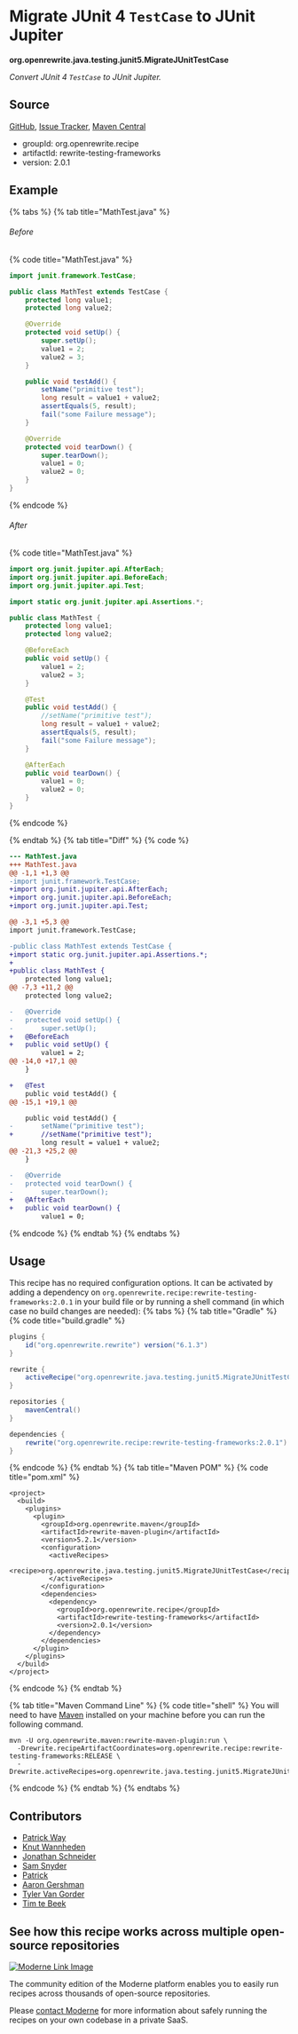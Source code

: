 # Migrate JUnit 4 `TestCase` to JUnit Jupiter

**org.openrewrite.java.testing.junit5.MigrateJUnitTestCase**

_Convert JUnit 4 `TestCase` to JUnit Jupiter._

## Source

[GitHub](https://github.com/openrewrite/rewrite-testing-frameworks/blob/main/src/main/java/org/openrewrite/java/testing/junit5/MigrateJUnitTestCase.java), [Issue Tracker](https://github.com/openrewrite/rewrite-testing-frameworks/issues), [Maven Central](https://central.sonatype.com/artifact/org.openrewrite.recipe/rewrite-testing-frameworks/2.0.1/jar)

* groupId: org.openrewrite.recipe
* artifactId: rewrite-testing-frameworks
* version: 2.0.1

## Example


{% tabs %}
{% tab title="MathTest.java" %}

###### Before
{% code title="MathTest.java" %}
```java
import junit.framework.TestCase;

public class MathTest extends TestCase {
    protected long value1;
    protected long value2;

    @Override
    protected void setUp() {
        super.setUp();
        value1 = 2;
        value2 = 3;
    }

    public void testAdd() {
        setName("primitive test");
        long result = value1 + value2;
        assertEquals(5, result);
        fail("some Failure message");
    }

    @Override
    protected void tearDown() {
        super.tearDown();
        value1 = 0;
        value2 = 0;
    }
}
```
{% endcode %}

###### After
{% code title="MathTest.java" %}
```java
import org.junit.jupiter.api.AfterEach;
import org.junit.jupiter.api.BeforeEach;
import org.junit.jupiter.api.Test;

import static org.junit.jupiter.api.Assertions.*;

public class MathTest {
    protected long value1;
    protected long value2;

    @BeforeEach
    public void setUp() {
        value1 = 2;
        value2 = 3;
    }

    @Test
    public void testAdd() {
        //setName("primitive test");
        long result = value1 + value2;
        assertEquals(5, result);
        fail("some Failure message");
    }

    @AfterEach
    public void tearDown() {
        value1 = 0;
        value2 = 0;
    }
}
```
{% endcode %}

{% endtab %}
{% tab title="Diff" %}
{% code %}
```diff
--- MathTest.java
+++ MathTest.java
@@ -1,1 +1,3 @@
-import junit.framework.TestCase;
+import org.junit.jupiter.api.AfterEach;
+import org.junit.jupiter.api.BeforeEach;
+import org.junit.jupiter.api.Test;

@@ -3,1 +5,3 @@
import junit.framework.TestCase;

-public class MathTest extends TestCase {
+import static org.junit.jupiter.api.Assertions.*;
+
+public class MathTest {
    protected long value1;
@@ -7,3 +11,2 @@
    protected long value2;

-   @Override
-   protected void setUp() {
-       super.setUp();
+   @BeforeEach
+   public void setUp() {
        value1 = 2;
@@ -14,0 +17,1 @@
    }

+   @Test
    public void testAdd() {
@@ -15,1 +19,1 @@

    public void testAdd() {
-       setName("primitive test");
+       //setName("primitive test");
        long result = value1 + value2;
@@ -21,3 +25,2 @@
    }

-   @Override
-   protected void tearDown() {
-       super.tearDown();
+   @AfterEach
+   public void tearDown() {
        value1 = 0;
```
{% endcode %}
{% endtab %}
{% endtabs %}


## Usage

This recipe has no required configuration options. It can be activated by adding a dependency on `org.openrewrite.recipe:rewrite-testing-frameworks:2.0.1` in your build file or by running a shell command (in which case no build changes are needed): 
{% tabs %}
{% tab title="Gradle" %}
{% code title="build.gradle" %}
```groovy
plugins {
    id("org.openrewrite.rewrite") version("6.1.3")
}

rewrite {
    activeRecipe("org.openrewrite.java.testing.junit5.MigrateJUnitTestCase")
}

repositories {
    mavenCentral()
}

dependencies {
    rewrite("org.openrewrite.recipe:rewrite-testing-frameworks:2.0.1")
}
```
{% endcode %}
{% endtab %}
{% tab title="Maven POM" %}
{% code title="pom.xml" %}
```markup
<project>
  <build>
    <plugins>
      <plugin>
        <groupId>org.openrewrite.maven</groupId>
        <artifactId>rewrite-maven-plugin</artifactId>
        <version>5.2.1</version>
        <configuration>
          <activeRecipes>
            <recipe>org.openrewrite.java.testing.junit5.MigrateJUnitTestCase</recipe>
          </activeRecipes>
        </configuration>
        <dependencies>
          <dependency>
            <groupId>org.openrewrite.recipe</groupId>
            <artifactId>rewrite-testing-frameworks</artifactId>
            <version>2.0.1</version>
          </dependency>
        </dependencies>
      </plugin>
    </plugins>
  </build>
</project>
```
{% endcode %}
{% endtab %}

{% tab title="Maven Command Line" %}
{% code title="shell" %}
You will need to have [Maven](https://maven.apache.org/download.cgi) installed on your machine before you can run the following command.

```shell
mvn -U org.openrewrite.maven:rewrite-maven-plugin:run \
  -Drewrite.recipeArtifactCoordinates=org.openrewrite.recipe:rewrite-testing-frameworks:RELEASE \
  -Drewrite.activeRecipes=org.openrewrite.java.testing.junit5.MigrateJUnitTestCase
```
{% endcode %}
{% endtab %}
{% endtabs %}

## Contributors
* [Patrick Way](pway99@users.noreply.github.com)
* [Knut Wannheden](knut@moderne.io)
* [Jonathan Schneider](jkschneider@gmail.com)
* [Sam Snyder](sam@moderne.io)
* [Patrick](patway99@gmail.com)
* [Aaron Gershman](aegershman@gmail.com)
* [Tyler Van Gorder](tkvangorder@users.noreply.github.com)
* [Tim te Beek](tim.te.beek@jdriven.com)


## See how this recipe works across multiple open-source repositories

[![Moderne Link Image](/.gitbook/assets/ModerneRecipeButton.png)](https://public.moderne.io/recipes/org.openrewrite.java.testing.junit5.MigrateJUnitTestCase)

The community edition of the Moderne platform enables you to easily run recipes across thousands of open-source repositories.

Please [contact Moderne](https://moderne.io/product) for more information about safely running the recipes on your own codebase in a private SaaS.
